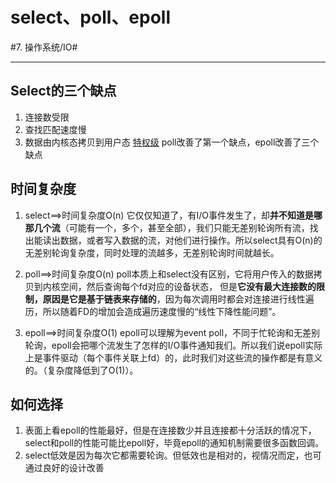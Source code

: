 # select、poll、epoll
#7. 操作系统/IO#
- - - -
## Select的三个缺点
1. 连接数受限
2. 查找匹配速度慢
3. 数据由内核态拷贝到用户态 [特权级](bear://x-callback-url/open-note?id=13BFDBF9-8A4A-443C-AFA0-2806CB21C76C-2040-00001EAF6773845B)
poll改善了第一个缺点，epoll改善了三个缺点

## 时间复杂度
1. select==>时间复杂度O(n)
它仅仅知道了，有I/O事件发生了，却**并不知道是哪那几个流**（可能有一个，多个，甚至全部），我们只能无差别轮询所有流，找出能读出数据，或者写入数据的流，对他们进行操作。所以select具有O(n)的无差别轮询复杂度，同时处理的流越多，无差别轮询时间就越长。

2. poll==>时间复杂度O(n)
poll本质上和select没有区别，它将用户传入的数据拷贝到内核空间，然后查询每个fd对应的设备状态， 但是**它没有最大连接数的限制，原因是它是基于链表来存储的**，因为每次调用时都会对连接进行线性遍历，所以随着FD的增加会造成遍历速度慢的“线性下降性能问题”。
 
3. epoll==>时间复杂度O(1)
epoll可以理解为event poll，不同于忙轮询和无差别轮询，epoll会把哪个流发生了怎样的I/O事件通知我们。所以我们说epoll实际上是事件驱动（每个事件关联上fd）的，此时我们对这些流的操作都是有意义的。（复杂度降低到了O(1)）。

## 如何选择
1. 表面上看epoll的性能最好，但是在连接数少并且连接都十分活跃的情况下，select和poll的性能可能比epoll好，毕竟epoll的通知机制需要很多函数回调。
2. select低效是因为每次它都需要轮询。但低效也是相对的，视情况而定，也可通过良好的设计改善
